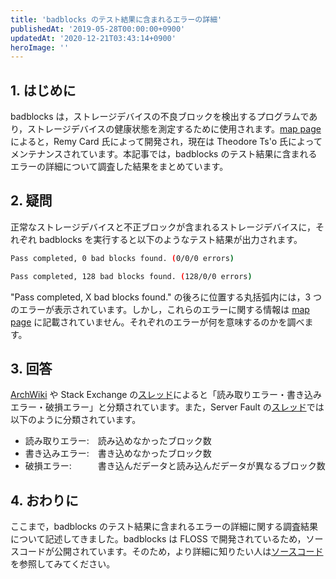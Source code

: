 ```yaml
---
title: 'badblocks のテスト結果に含まれるエラーの詳細'
publishedAt: '2019-05-28T00:00:00+0900'
updatedAt: '2020-12-21T03:43:14+0900'
heroImage: ''
---
```


## 1. はじめに

badblocks は，ストレージデバイスの不良ブロックを検出するプログラムであり，ストレージデバイスの健康状態を測定するために使用されます。[map page](https://linux.die.net/man/8/badblocks) によると，Remy Card 氏によって開発され，現在は Theodore Ts'o 氏によってメンテナンスされています。本記事では，badblocks のテスト結果に含まれるエラーの詳細について調査した結果をまとめています。

## 2. 疑問

正常なストレージデバイスと不正ブロックが含まれるストレージデバイスに，それぞれ badblocks を実行すると以下のようなテスト結果が出力されます。

```bash
Pass completed, 0 bad blocks found. (0/0/0 errors)
```

```bash
Pass completed, 128 bad blocks found. (128/0/0 errors)
```

"Pass completed, X bad blocks found." の後ろに位置する丸括弧内には，3 つのエラーが表示されています。しかし，これらのエラーに関する情報は [map page](https://linux.die.net/man/8/badblocks) に記載されていません。それぞれのエラーが何を意味するのかを調べます。

## 3. 回答

[ArchWiki](https://wiki.archlinux.jp/index.php/Badblocks) や Stack Exchange の[スレッド](https://unix.stackexchange.com/questions/65349/how-to-interpret-badblocks-output)によると「読み取りエラー・書き込みエラー・破損エラー」と分類されています。また，Server Fault の[スレッド](https://serverfault.com/questions/664705/badblocks-output-read-write-compare-errors-explanation)では 以下のように分類されています。

- 読み取りエラー:　読み込めなかったブロック数
- 書き込みエラー:　書き込めなかったブロック数
- 破損エラー:　　　書き込んだデータと読み込んだデータが異なるブロック数

## 4. おわりに

ここまで，badblocks のテスト結果に含まれるエラーの詳細に関する調査結果について記述してきました。badblocks は FLOSS で開発されているため，ソースコードが公開されています。そのため，より詳細に知りたい人は[ソースコード](https://git.kernel.org/pub/scm/fs/ext2/e2fsprogs.git/tree/misc/badblocks.c)を参照してみてください。

